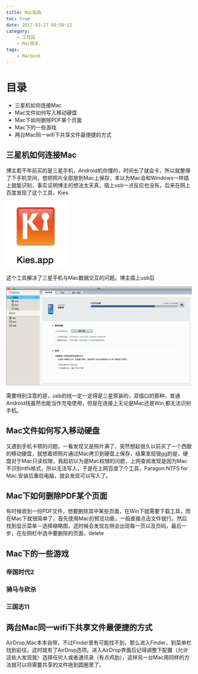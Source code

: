 ```yaml
---
title: Mac指南
toc: true
date: 2017-03-27 09:50:12
category: 
	- 工具贴
	- Mac相关
tags: 
    - Macbook 
---
```


# 目录
- 三星机如何连接Mac
- Mac文件如何写入移动硬盘
- Mac下如何删除PDF某个页面
- Mac下的一些游戏
- 两台Mac同一wifi下共享文件最便捷的方式

<!--more-->
## 三星机如何连接Mac
博主若干年前买的是三星手机，Android机你懂的，时间长了就会卡，所以就整理了下手机空间，想把照片全部放到Mac上保存，本以为Mac会和Windows一样插上就能识别，事实证明博主的想法太天真，插上usb一点反应也没有，后来在网上百度发现了这个工具，Kies

![Kies](/img/utils/Kies.png)

这个工具解决了三星手机与Mac数据交互的问题。博主插上usb后

![Kies](/img/utils/Kies_index.png)

需要特别注意的是，usb的线一定一定得是三星原装的，双插口的那种，普通Android线虽然也能当作充电使用，但是在连接上无论是Mac还是Win,都无法识别手机。


## Mac文件如何写入移动硬盘
又遇到手机卡顿的问题，一看发现又是照片满了，突然想起很久以前买了一个西数的移动硬盘，就想着把照片通过Mac拷贝到硬盘上保存，结果发现很gg的是，硬盘对于Mac只读权限，我起初以为是Mac权限的问题，上网查阅发现是因为Mac不识别ntfs格式，所以无法写入，于是在上网百度了个工具，Paragon NTFS for Mac.安装后重启电脑，就会发现可以写入了。

## Mac下如何删除PDF某个页面
有时候收到一份PDF文件，想要删除其中某些页面，在Win下就需要下载工具，而在Mac下就很简单了，首先使用Mac的预览功能，一般直接点击文件就行。然后找到显示菜单－选择缩略图，这时候会发现左侧会出现每一页以及页码，最后一步，在左侧栏中选中要删除的页面，delete


## Mac下的一些游戏

### 帝国时代2

### 骑马与砍杀

### 三国志11

## 两台Mac同一wifi下共享文件最便捷的方式
AirDrop,Mac本本自带，不过Finder里有可能找不到，那么进入Finder，到菜单栏找到前往，这时就有了AirDrop选项。进入AirDrop界面后记得调整下配置（允许这些人发现我）选择任何人或者通讯录（有点鸡肋），这样另一台Mac用同样的方法就可以将需要共享的文件拖到圆圈里了。